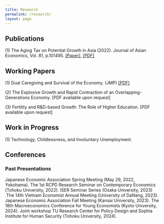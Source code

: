 ```yaml
---
title: Research
permalink: /research/
layout: page
---
```


## Publications

(1) The Aging Tax on Potential Growth in Asia (2022). Journal of Asian Economics, Vol. 81, p.101495. [[Paper]](https://doi.org/10.1016/j.asieco.2022.101495), [[PDF]](https://www.dropbox.com/scl/fi/85aiq8dqzz2n2qy6f6e0q/QTTran_retirement_aging.pdf?rlkey=8ja8bvfr97cbt0xnop2j218mg&st=w5626qhw&dl=0)

## Working Papers

(1) Dual Caregiving and Survival of the Economy. (JMP) [[PDF]](https://www.dropbox.com/scl/fi/s00pcg0017vtyeb364hlc/main_dualcare-copy.pdf?rlkey=koecpcdaoeroijigjm5x4dtzv&st=ep1322kr&dl=0)

(2) The Explosive Growth and Rapid Contraction of an Overlapping-Generations Economy. [PDF available upon request]

(3) Fertility and R&D-based Growth: The Role of Higher Education. [PDF available upon request]


## Work in Progress

(1) Technology, Childlessness, and Involuntary Unemployment.


## Conferences
### Past Presentations

Japanese Economic Association Spring Meeting (May 29, 2022, Yokohama). The 1st RCPD Research Seminar on Contemporary Economics (Tohoku University, 2022). ISER Seminar Series (Osaka University, 2023) .The 14th Vietnam Economist Annual Meeting (University of DaNang, 2023). Japanese Economic Association Fall Meeting (Kansai University, 2023). The 18th Macroeconomics Conference for Young Economists (Kyoto University, 2024). Joint workshop TU Research Center for Policy Design and Sophia Institute for Human Security (Tohoku University, 2024).
